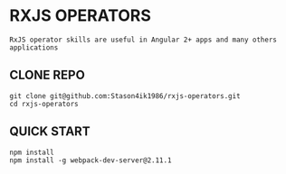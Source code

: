 # RXJS OPERATORS

```
RxJS operator skills are useful in Angular 2+ apps and many others applications
```

## CLONE REPO

```
git clone git@github.com:Stason4ik1986/rxjs-operators.git
cd rxjs-operators
```

## QUICK START

```
npm install
npm install -g webpack-dev-server@2.11.1
```
